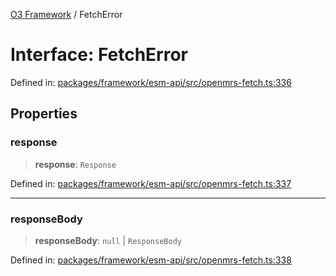 [O3 Framework](../API.md) / FetchError

# Interface: FetchError

Defined in: [packages/framework/esm-api/src/openmrs-fetch.ts:336](https://github.com/its-kios09/openmrs-esm-core/blob/main/packages/framework/esm-api/src/openmrs-fetch.ts#L336)

## Properties

### response

> **response**: `Response`

Defined in: [packages/framework/esm-api/src/openmrs-fetch.ts:337](https://github.com/its-kios09/openmrs-esm-core/blob/main/packages/framework/esm-api/src/openmrs-fetch.ts#L337)

***

### responseBody

> **responseBody**: `null` \| `ResponseBody`

Defined in: [packages/framework/esm-api/src/openmrs-fetch.ts:338](https://github.com/its-kios09/openmrs-esm-core/blob/main/packages/framework/esm-api/src/openmrs-fetch.ts#L338)
